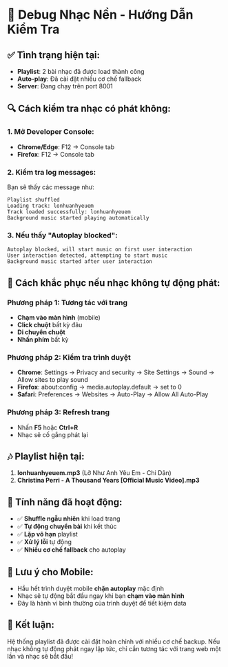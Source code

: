 # 🔧 Debug Nhạc Nền - Hướng Dẫn Kiểm Tra

## ✅ Tình trạng hiện tại:
- **Playlist**: 2 bài nhạc đã được load thành công
- **Auto-play**: Đã cài đặt nhiều cơ chế fallback
- **Server**: Đang chạy trên port 8001

## 🔍 Cách kiểm tra nhạc có phát không:

### 1. Mở Developer Console:
- **Chrome/Edge**: F12 → Console tab
- **Firefox**: F12 → Console tab

### 2. Kiểm tra log messages:
Bạn sẽ thấy các message như:
```
Playlist shuffled
Loading track: lonhuanhyeuem
Track loaded successfully: lonhuanhyeuem
Background music started playing automatically
```

### 3. Nếu thấy "Autoplay blocked":
```
Autoplay blocked, will start music on first user interaction
User interaction detected, attempting to start music
Background music started after user interaction
```

## 🎵 Cách khắc phục nếu nhạc không tự động phát:

### Phương pháp 1: Tương tác với trang
- **Chạm vào màn hình** (mobile)
- **Click chuột** bất kỳ đâu
- **Di chuyển chuột**
- **Nhấn phím** bất kỳ

### Phương pháp 2: Kiểm tra trình duyệt
- **Chrome**: Settings → Privacy and security → Site Settings → Sound → Allow sites to play sound
- **Firefox**: about:config → media.autoplay.default → set to 0
- **Safari**: Preferences → Websites → Auto-Play → Allow All Auto-Play

### Phương pháp 3: Refresh trang
- Nhấn **F5** hoặc **Ctrl+R**
- Nhạc sẽ cố gắng phát lại

## 🎶 Playlist hiện tại:
1. **lonhuanhyeuem.mp3** (Lỡ Như Anh Yêu Em - Chi Dân)
2. **Christina Perri - A Thousand Years [Official Music Video].mp3**

## 🔄 Tính năng đã hoạt động:
- ✅ **Shuffle ngẫu nhiên** khi load trang
- ✅ **Tự động chuyển bài** khi kết thúc
- ✅ **Lặp vô hạn** playlist
- ✅ **Xử lý lỗi** tự động
- ✅ **Nhiều cơ chế fallback** cho autoplay

## 📱 Lưu ý cho Mobile:
- Hầu hết trình duyệt mobile **chặn autoplay** mặc định
- Nhạc sẽ tự động bắt đầu ngay khi bạn **chạm vào màn hình**
- Đây là hành vi bình thường của trình duyệt để tiết kiệm data

## 🎯 Kết luận:
Hệ thống playlist đã được cài đặt hoàn chỉnh với nhiều cơ chế backup. Nếu nhạc không tự động phát ngay lập tức, chỉ cần tương tác với trang web một lần và nhạc sẽ bắt đầu!
